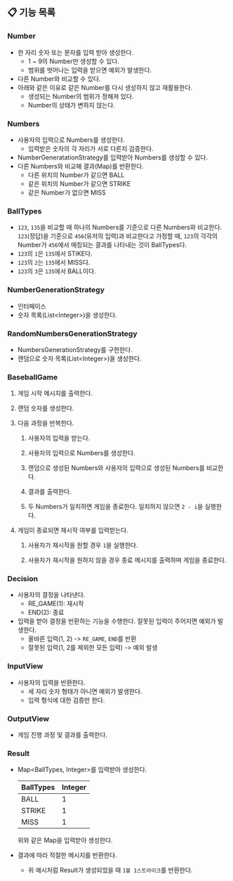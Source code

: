 ## 📋 기능 목록

### Number

- 한 자리 숫자 또는 문자를 입력 받아 생성한다.
    - 1 ~ 9의 Number만 생성할 수 있다.
    - 범위를 벗어나는 입력을 받으면 예외가 발생한다.
- 다른 Number와 비교할 수 있다.
- 아래와 같은 이유로 같은 Number를 다시 생성하지 않고 재활용한다.
    - 생성되는 Number의 범위가 정해져 있다.
    - Number의 상태가 변하지 않는다.

### Numbers

- 사용자의 입력으로 Numbers를 생성한다.
    - 입력받은 숫자의 각 자리가 서로 다른지 검증한다.
- NumberGeneratationStrategy를 입력받아 Numbers를 생성할 수 있다.
- 다른 Numbers와 비교해 결과(Map)를 반환한다.
    - 다른 위치의 Number가 같으면 BALL
    - 같은 위치의 Number가 같으면 STRIKE
    - 같은 Number가 없으면 MISS

### BallTypes

- `123`, `135`을 비교할 때 하나의 Numbers를 기준으로 다른 Numbers와 비교한다. `123`(정답)을 기준으로 `456`(유저의 입력)과 비교한다고 가정할 때, `123`의 각각의 Number가 `456`에서 매칭되는 결과를 나타내는 것이 BallTypes다.
- `123`의 `1`은 `135`에서 STIKE다.
- `123`의 `2`는 `135`에서 MISS다.
- `123`의 `3`은 `135`에서 BALL이다.

### NumberGenerationStrategy

- 인터페이스
- 숫자 목록(List\<Integer>)을 생성한다.

### RandomNumbersGenerationStrategy

- NumbersGenerationStrategy를 구현한다.
- 랜덤으로 숫자 목록(List\<Integer>)을 생성한다.

### BaseballGame
1. 게임 시작 메시지를 출력한다.

2. 랜덤 숫자를 생성한다.

3. 다음 과정을 반복한다.

    1) 사용자의 입력을 받는다.

    2) 사용자의 입력으로 Numbers를 생성한다.

    3) 랜덤으로 생성된 Numbers와 사용자의 입력으로 생성된 Numbers를 비교한다.

    4) 결과를 출력한다.

    5) 두 Numbers가 일치하면 게임을 종료한다. 일치하지 않으면 `2 - i`을 실행한다.

4. 게임이 종료되면 재시작 여부를 입력받는다.

    1) 사용자가 재시작을 원할 경우 `1`을  실행한다.

    2) 사용자가 재시작을 원하지 않을 경우 종료 메시지를 출력하며 게임을 종료한다.
    
### Decision

- 사용자의 결정을 나타낸다.
    - RE_GAME(1): 재시작
    - END(2): 종료
- 입력을 받아 결정을 반환하는 기능을 수행한다. 잘못된 입력이 주어지면 예외가 발생한다.
    - 올바른 입력(1, 2) -> `RE_GAME`, `END`를 반환
    - 잘못된 입력(1, 2를 제외한 모든 입력) -> 예외 발생

### InputView

- 사용자의 입력을 반환한다.
    - 세 자리 숫자 형태가 아니면 예외가 발생한다.
    - 입력 형식에 대한 검증만 한다.

### OutputView

- 게임 진행 과정 및 결과를 출력한다.

### Result

- Map<BallTypes, Integer>를 입력받아 생성한다.

    | BallTypes | Integer |
    | --- | --- |
    | BALL | 1 |
    | STRIKE | 1 |
    | MISS | 1 |

    위와 같은 Map을 입력받아 생성한다.

- 결과에 따라 적절한 메시지를 반환한다.
    - 위 예시처럼 Result가 생성되었을 때 `1볼 1스트라이크`를 반환한다.
